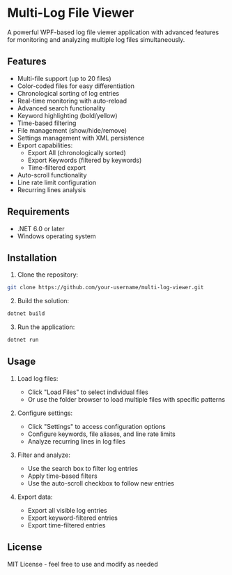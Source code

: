 # Multi-Log File Viewer

A powerful WPF-based log file viewer application with advanced features for monitoring and analyzing multiple log files simultaneously.

## Features

- Multi-file support (up to 20 files)
- Color-coded files for easy differentiation
- Chronological sorting of log entries
- Real-time monitoring with auto-reload
- Advanced search functionality
- Keyword highlighting (bold/yellow)
- Time-based filtering
- File management (show/hide/remove)
- Settings management with XML persistence
- Export capabilities:
  - Export All (chronologically sorted)
  - Export Keywords (filtered by keywords)
  - Time-filtered export
- Auto-scroll functionality
- Line rate limit configuration
- Recurring lines analysis

## Requirements

- .NET 6.0 or later
- Windows operating system

## Installation

1. Clone the repository:
```bash
git clone https://github.com/your-username/multi-log-viewer.git
```

2. Build the solution:
```bash
dotnet build
```

3. Run the application:
```bash
dotnet run
```

## Usage

1. Load log files:
   - Click "Load Files" to select individual files
   - Or use the folder browser to load multiple files with specific patterns

2. Configure settings:
   - Click "Settings" to access configuration options
   - Configure keywords, file aliases, and line rate limits
   - Analyze recurring lines in log files

3. Filter and analyze:
   - Use the search box to filter log entries
   - Apply time-based filters
   - Use the auto-scroll checkbox to follow new entries

4. Export data:
   - Export all visible log entries
   - Export keyword-filtered entries
   - Export time-filtered entries

## License

MIT License - feel free to use and modify as needed
